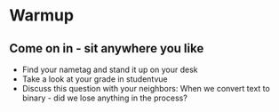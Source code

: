 
# Warmup

## Come on in - sit anywhere you like

- Find your nametag and stand it up on your desk
- Take a look at your grade in studentvue
- Discuss this question with your neighbors:
When we convert text to binary - did we lose anything in the process?

